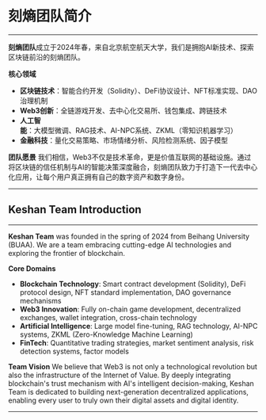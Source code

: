 # 刻熵团队简介

---

**刻熵团队**成立于2024年春，来自北京航空航天大学，我们是拥抱AI新技术、探索区块链前沿的刻熵团队。

**核心领域**
- **区块链技术**：智能合约开发（Solidity）、DeFi协议设计、NFT标准实现、DAO治理机制
- **Web3创新**：全链游戏开发、去中心化交易所、钱包集成、跨链技术
- **人工智能**：大模型微调、RAG技术、AI-NPC系统、ZKML（零知识机器学习）
- **金融科技**：量化交易策略、市场情绪分析、风险检测系统、因子模型

**团队愿景**
我们相信，Web3不仅是技术革命，更是价值互联网的基础设施。通过将区块链的信任机制与AI的智能决策深度融合，刻熵团队致力于打造下一代去中心化应用，让每个用户真正拥有自己的数字资产和数字身份。

---

## Keshan Team Introduction

---

**Keshan Team** was founded in the spring of 2024 from Beihang University (BUAA). We are a team embracing cutting-edge AI technologies and exploring the frontier of blockchain.

**Core Domains**
- **Blockchain Technology**: Smart contract development (Solidity), DeFi protocol design, NFT standard implementation, DAO governance mechanisms
- **Web3 Innovation**: Fully on-chain game development, decentralized exchanges, wallet integration, cross-chain technology
- **Artificial Intelligence**: Large model fine-tuning, RAG technology, AI-NPC systems, ZKML (Zero-Knowledge Machine Learning)
- **FinTech**: Quantitative trading strategies, market sentiment analysis, risk detection systems, factor models

**Team Vision**
We believe that Web3 is not only a technological revolution but also the infrastructure of the Internet of Value. By deeply integrating blockchain's trust mechanism with AI's intelligent decision-making, Keshan Team is dedicated to building next-generation decentralized applications, enabling every user to truly own their digital assets and digital identity.

---

